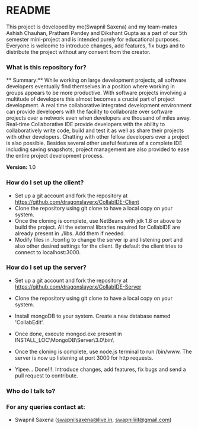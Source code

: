 # README #

This project is developed by me(Swapnil Saxena) and my team-mates Ashish Chauhan, Pratham Pandey and Dikshant Gupta as a part of our 5th semester mini-project and is intended purely for educational purposes. Everyone is welcome to introduce changes, add features, fix bugs and to distribute the project without any consent from the creator.  

### What is this repository for? ###

** Summary:** While working on large development projects, all software developers eventually find themselves in a position where working in groups appears to be more productive. With software projects involving a multitude of developers this almost becomes a crucial part of project development. A real time collaborative integrated development environment can provide developers with the facility to collaborate over software projects over a network even when developers are thousand of miles away. Real-time Collaborative IDE provide developers with the ability to collaboratively write code, build and test it as well as share their projects with other developers. Chatting with other fellow developers over a project is also possible. Besides several other useful features of a complete IDE including saving snapshots, project management are also provided to ease the entire project development process.

**Version:** 1.0
 
### How do I set up the client?  

* Set up a git account and fork the repository at https://github.com/dragonslayerx/CollabIDE-Client
* Clone the repository using git clone to have a local copy on your system.
* Once the cloning is complete, use NetBeans with jdk 1.8 or above to build the project. All the external libraries required for CollabIDE are already present in ./libs. Add them if needed.
* Modify files in ./config to change the server ip and listening port and also other desired settings for the client. By default the client tries to connect to localhost:3000.

### How do I set up the server?

* Set up a git account and fork the repository at https://github.com/dragonslayerx/CollabIDE-Server
* Clone the repository using git clone to have a local copy on your system. 
* Install mongoDB to your system. Create a new database named 'CollabEdit'.
* Once done, execute mongod.exe present in INSTALL_LOC\MongoDB\Server\3.0\bin\
* Once the cloning is complete, use node.js terminal to run /bin/www. The server is now up listening at port 3000 for http requests.

* Yipee... Done!!!. Introduce changes, add features, fix bugs and send a pull request to contribute. 

### Who do I talk to?

### For any queries contact at:
* Swapnil Saxena (swapnilsaxena@live.in, swapniliiit@gmail.com)
